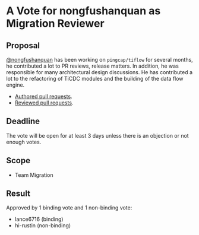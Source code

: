 # A Vote for nongfushanquan as Migration Reviewer

## Proposal

[@nongfushanquan](https://github.com/nongfushanquan) has been working on `pingcap/tiflow`
for several months, he contributed a lot to PR reviews, release matters.
In addition, he was responsible for many architectural design discussions. 
He has contributed a lot to the refactoring of TiCDC modules and the building of the data flow engine.

* [Authored pull requests](https://github.com/pingcap/tiflow/commits?author=nongfushanquan).
* [Reviewed pull requests](https://github.com/pingcap/tiflow/pulls?q=is%3Apr+reviewed-by%3Anongfushanquan).

## Deadline

The vote will be open for at least 3 days unless there is an objection or not enough votes.

## Scope

* Team Migration

## Result

Approved by 1 binding vote and 1 non-binding vote:

* lance6716 (binding)
* hi-rustin (non-binding)